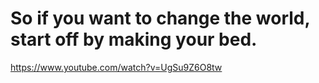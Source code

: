 # So if you want to change the world, start off by making your bed.

https://www.youtube.com/watch?v=UgSu9Z6O8tw